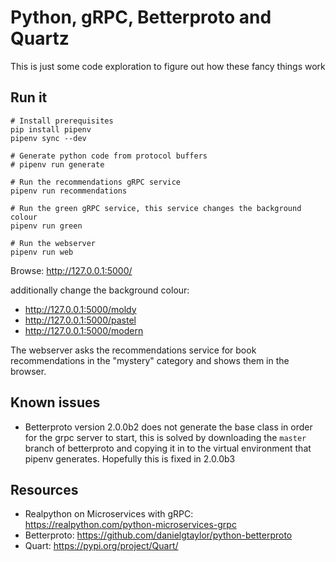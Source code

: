 # Python, gRPC, Betterproto and Quartz

This is just some code exploration to figure out how these fancy things work

## Run it

```
# Install prerequisites
pip install pipenv
pipenv sync --dev

# Generate python code from protocol buffers
# pipenv run generate

# Run the recommendations gRPC service
pipenv run recommendations

# Run the green gRPC service, this service changes the background colour
pipenv run green

# Run the webserver
pipenv run web
```

Browse: http://127.0.0.1:5000/

additionally change the background colour:

- http://127.0.0.1:5000/moldy
- http://127.0.0.1:5000/pastel
- http://127.0.0.1:5000/modern

The webserver asks the recommendations service for book recommendations in the "mystery" category and shows them in the browser.

## Known issues

- Betterproto version 2.0.0b2 does not generate the base class in order for the grpc server to start, this is solved by downloading the `master` branch of betterproto and copying it in to the virtual environment that pipenv generates. Hopefully this is fixed in 2.0.0b3

## Resources

- Realpython on Microservices with gRPC: https://realpython.com/python-microservices-grpc
- Betterproto: https://github.com/danielgtaylor/python-betterproto
- Quart: https://pypi.org/project/Quart/
